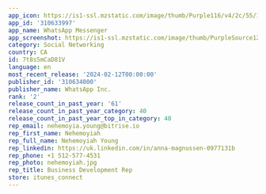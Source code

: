 ```yaml
---
app_icon: https://is1-ssl.mzstatic.com/image/thumb/Purple116/v4/2c/55/13/2c5513e4-b392-95fe-334b-efd2680a9896/AppIcon-0-1x_U007emarketing-0-6-0-0-0-85-220-0.png/1024x1024bb.png
app_id: '310633997'
app_name: WhatsApp Messenger
app_screenshot: https://is1-ssl.mzstatic.com/image/thumb/PurpleSource126/v4/7e/70/2b/7e702b53-b858-4060-ecfa-abe8feeff583/a8b302f7-f797-4df0-a6fa-45f2a3c3f46d_1284x2778bb.png/1284x2778bb.png
category: Social Networking
country: CA
id: 7t8s5mCaD81V
language: en
most_recent_release: '2024-02-12T00:00:00'
publisher_id: '310634000'
publisher_name: WhatsApp Inc.
rank: '2'
release_count_in_past_year: '61'
release_count_in_past_year_category: 40
release_count_in_past_year_top_in_category: 40
rep_email: nehemoyia.young@bitrise.io
rep_first_name: Nehemoyiah
rep_full_name: Nehemoyiah Young
rep_linkedin: https://uk.linkedin.com/in/anna-magnussen-0977131b
rep_phone: +1 512-577-4531
rep_photo: nehemoyiah.jpg
rep_title: Business Development Rep
store: itunes_connect
---
```


